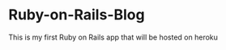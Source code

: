 Ruby-on-Rails-Blog
==================

This is my first Ruby on Rails app that will be hosted on heroku 
